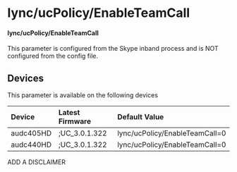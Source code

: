 ﻿---
description: lync/ucPolicy/EnableTeamCall
search:
    keywords: ['lync','ucPolicy','EnableTeamCall']
---

# lync/ucPolicy/EnableTeamCall

#### lync/ucPolicy/EnableTeamCall

This parameter is configured from the Skype inband process and is NOT configured from the config file.



## Devices
This parameter is available on the following devices

| Device | Latest Firmware | Default Value |
|:---|:---|:---|
| audc405HD | ;UC_3.0.1.322 | lync/ucPolicy/EnableTeamCall=0 
| audc440HD | ;UC_3.0.1.322 | lync/ucPolicy/EnableTeamCall=0 

ADD A DISCLAIMER
